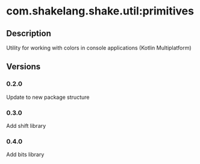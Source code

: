 # com.shakelang.shake.util:primitives
## Description
Utility for working with colors in console applications (Kotlin Multiplatform)
## Versions
### 0.2.0
Update to new package structure
### 0.3.0
Add shift library
### 0.4.0
Add bits library